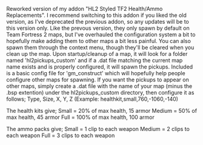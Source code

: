 Reworked version of my addon "HL2 Styled TF2 Health/Ammo Replacements".
I recommend switching to this addon if you liked the old version,
as I've deprecated the previous addon, so any updates will be to this version only.
Like the prevous version, they only spawn by default on Team Fortress 2 maps,
but I've overhauled the configuration system a bit to hopefully make adding them to other maps a bit less painful.
You can also spawn them through the context menu, though they'll be cleared when you clean up the map.
Upon startup/cleanup of a map, it will look for a folder named 'hl2pickups_custom' and if a .dat file matching the current map name exists and is properly configured, it will spawn the pickups.
Included is a basic config file for 'gm_construct' which will hopefully help people configure other maps for spawning.
If you want the pickups to appear on other maps, simply create a .dat file with the name of your map (minus the .bsp extention) under the hl2pickups_custom directory,
then configure it as follows;
Type, Size, X, Y, Z
(Example: healthkit,small,760,-1060,-140)

The health kits give;
Small = 20% of max health, 15 armor
Medium = 50% of max health, 45 armor
Full = 100% of max health, 100 armor

The ammo packs give;
Small = 1 clip to each weapon
Medium = 2 clips to each weapon
Full = 3 clips to each weapon

